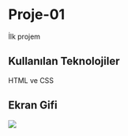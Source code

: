 <h1> Proje-01 </h1>

İlk projem

<h2> Kullanılan Teknolojiler </h2>

HTML ve CSS

<h2> Ekran Gifi </h2>

![](Proje-02.gif)